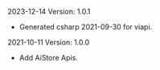 2023-12-14 Version: 1.0.1
- Generated csharp 2021-09-30 for viapi.

2021-10-11 Version: 1.0.0
- Add AiStore Apis.

